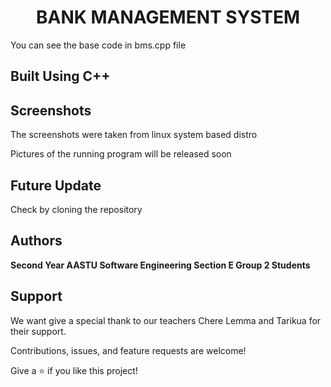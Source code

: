 <h1 align=center>BANK MANAGEMENT SYSTEM</h1>

You can see the base code in bms.cpp file

<h2 align=left>Built Using C++</h2>


<h2 align=left>Screenshots</h2>

The screenshots were taken from linux system based distro

Pictures of the running program will be released soon

<h2 align=left>Future Update</h2>

Check by cloning the repository

<h2 align=left>Authors</h2>

**Second Year AASTU Software Engineering Section E Group 2 Students**

<h2 align=left>Support</h2>

We want give a special thank to our teachers Chere Lemma and Tarikua for their support.

Contributions, issues, and feature requests are welcome!

Give a ⭐️ if you like this project!
